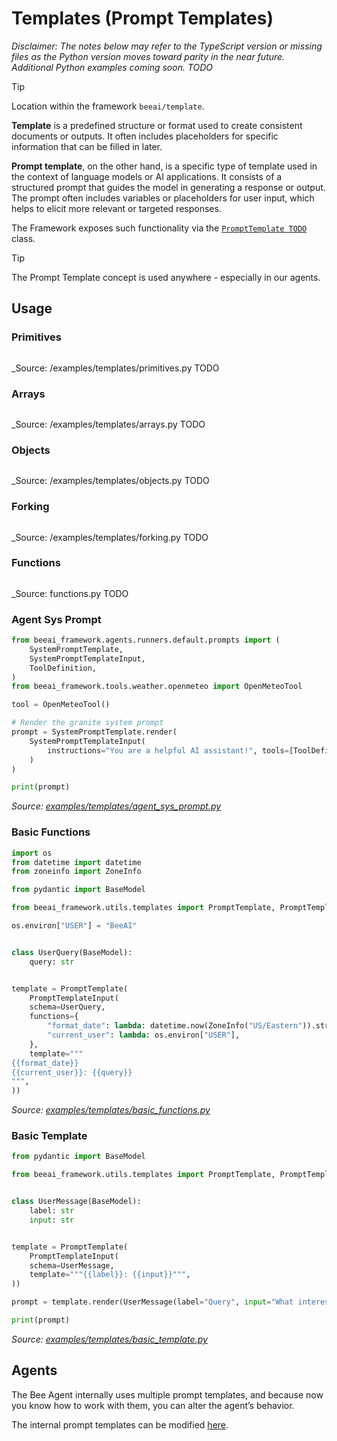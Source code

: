 # Templates (Prompt Templates)

_Disclaimer: The notes below may refer to the TypeScript version or missing files as the Python version moves toward parity in the near future. Additional Python examples coming soon. TODO_

> [!TIP]
>
> Location within the framework `beeai/template`.

**Template** is a predefined structure or format used to create consistent documents or outputs. It often includes placeholders for specific information that can be filled in later.

**Prompt template**, on the other hand, is a specific type of template used in the context of language models or AI applications.
It consists of a structured prompt that guides the model in generating a response or output. The prompt often includes variables or placeholders for user input, which helps to elicit more relevant or targeted responses.

The Framework exposes such functionality via the [`PromptTemplate TODO`]() class.

> [!TIP]
>
> The Prompt Template concept is used anywhere - especially in our agents.

## Usage

### Primitives

```py

```

\_Source: /examples/templates/primitives.py TODO

### Arrays

```py

```

\_Source: /examples/templates/arrays.py TODO

### Objects

```py

```

\_Source: /examples/templates/objects.py TODO

### Forking

```py

```

\_Source: /examples/templates/forking.py TODO

### Functions

```py

```

\_Source: functions.py TODO

### Agent Sys Prompt

<!-- embedme examples/templates/agent_sys_prompt.py -->

```py
from beeai_framework.agents.runners.default.prompts import (
    SystemPromptTemplate,
    SystemPromptTemplateInput,
    ToolDefinition,
)
from beeai_framework.tools.weather.openmeteo import OpenMeteoTool

tool = OpenMeteoTool()

# Render the granite system prompt
prompt = SystemPromptTemplate.render(
    SystemPromptTemplateInput(
        instructions="You are a helpful AI assistant!", tools=[ToolDefinition(**tool.prompt_data())], tools_length=1
    )
)

print(prompt)

```

_Source: [examples/templates/agent_sys_prompt.py](/examples/templates/agent_sys_prompt.py)_

### Basic Functions

<!-- embedme examples/templates/basic_functions.py -->

```py
import os
from datetime import datetime
from zoneinfo import ZoneInfo

from pydantic import BaseModel

from beeai_framework.utils.templates import PromptTemplate, PromptTemplateInput

os.environ["USER"] = "BeeAI"


class UserQuery(BaseModel):
    query: str


template = PromptTemplate(
    PromptTemplateInput(
    schema=UserQuery,
    functions={
        "format_date": lambda: datetime.now(ZoneInfo("US/Eastern")).strftime("%A, %B %d, %Y at %I:%M:%S %p"),
        "current_user": lambda: os.environ["USER"],
    },
    template="""
{{format_date}}
{{current_user}}: {{query}}
""",
))

```

_Source: [examples/templates/basic_functions.py](/examples/templates/basic_functions.py)_

### Basic Template

<!-- embedme examples/templates/basic_template.py -->

```py
from pydantic import BaseModel

from beeai_framework.utils.templates import PromptTemplate, PromptTemplateInput


class UserMessage(BaseModel):
    label: str
    input: str


template = PromptTemplate(
    PromptTemplateInput(
    schema=UserMessage,
    template="""{{label}}: {{input}}""",
))

prompt = template.render(UserMessage(label="Query", input="What interesting things happened on this day in history?"))

print(prompt)

```

_Source: [examples/templates/basic_template.py](/examples/templates/basic_template.py)_

## Agents

The Bee Agent internally uses multiple prompt templates, and because now you know how to work with them, you can alter the agent’s behavior.

The internal prompt templates can be modified [here](/examples/agents/bee_advanced.py).
